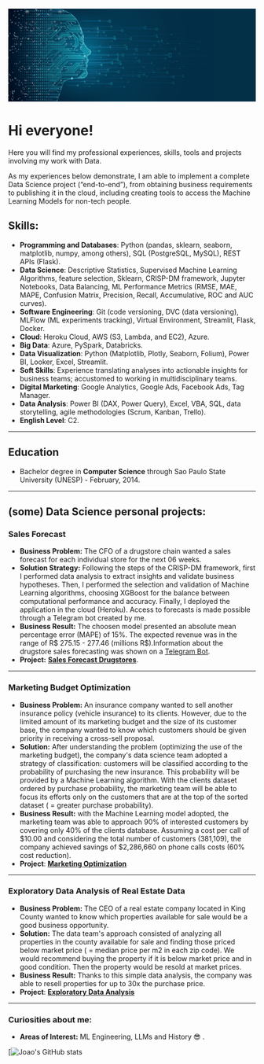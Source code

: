 <p align="center">
  <img src="datasciencebannernew.jpg" >
</p>

# Hi everyone!

Here you will find my professional experiences, skills, tools and projects involving my work with Data.

As my experiences below demonstrate, I am able to implement a complete Data Science project (“end-to-end”), from obtaining business requirements to publishing it in the cloud, including creating tools to access the Machine Learning Models for non-tech people.

## Skills:
* **Programming and Databases**: Python (pandas, sklearn, seaborn, matplotlib, numpy, among others), SQL (PostgreSQL, MySQL), REST APIs (Flask).
* **Data Science**: Descriptive Statistics, Supervised Machine Learning Algorithms, feature selection, Sklearn, CRISP-DM framework, Jupyter Notebooks, Data Balancing, ML Performance Metrics (RMSE, MAE, MAPE, Confusion Matrix, Precision, Recall, Accumulative, ROC and AUC curves).
* **Software Engineering**: Git (code versioning, DVC (data versioning), MLFlow (ML experiments tracking), Virtual Environment, Streamlit, Flask, Docker.
* **Cloud**: Heroku Cloud, AWS (S3, Lambda, and EC2), Azure.
* **Big Data**: Azure, PySpark, Databricks.
* **Data Visualization**: Python (Matplotlib, Plotly, Seaborn, Folium), Power BI, Looker, Excel, Streamlit.
* **Soft Skills**: Experience translating analyses into actionable insights for business teams; accustomed to working in multidisciplinary teams.
* **Digital Marketing**: Google Analytics, Google Ads, Facebook Ads, Tag Manager.
* **Data Analysis**: Power BI (DAX, Power Query), Excel, VBA, SQL, data storytelling, agile methodologies (Scrum, Kanban, Trello).
* **English Level**: C2.

---
## Education
* Bachelor degree in **Computer Science** through Sao Paulo State University (UNESP) - February, 2014.

---
## (some) Data Science personal projects:

### Sales Forecast
* **Business Problem:** The CFO of a drugstore chain wanted a sales forecast for each individual store for the next 06 weeks.
* **Solution Strategy:** Following the steps of the CRISP-DM framework, first I performed data analysis to extract insights and validate business hypotheses. Then, I performed the selection and validation of Machine Learning algorithms, choosing XGBoost for the balance between computational performance and accuracy. Finally, I deployed the application in the cloud (Heroku). Access to forecasts is made possible through a Telegram bot created by me.
* **Business Result:** The choosen model presented an absolute mean percentage error (MAPE) of 15%. The expected revenue was in the range of R$ 275.15 - 277.46 (millions R$).Information about the drugstore sales forecasting was shown on a [Telegram Bot](https://t.me/rossmansales_bot).
* **Project:** [**Sales Forecast Drugstores**](https://github.com/joaomj/rossman_main).

---
### Marketing Budget Optimization

* **Business Problem:** An insurance company wanted to sell another insurance policy (vehicle insurance) to its clients. However, due to the limited amount of its marketing budget and the size of its customer base, the company wanted to know which customers should be given priority in receiving a cross-sell proposal.
* **Solution:** After understanding the problem (optimizing the use of the marketing budget), the company's data science team adopted a strategy of classification: customers will be classified according to the probability of purchasing the new insurance. This probability will be provided by a Machine Learning algorithm. With the clients dataset ordered by purchase probability, the marketing team will be able to focus its efforts only on the customers that are at the top of the sorted dataset ( = greater purchase probability).
* **Business Result:** with the Machine Learning model adopted, the marketing team was able to approach 90% of interested customers by covering only 40% of the clients database. Assuming a cost per call of $10.00 and considering the total number of customers (381,109), the company achieved savings of $2,286,660 on phone calls costs (60% cost reduction).
* **Project**: [**Marketing Optimization**](https://github.com/joaomj/health_insurance_cross_sell)

---
### Exploratory Data Analysis of Real Estate Data

* **Business Problem:** The CEO of a real estate company located in King County wanted to know which properties available for sale would be a good business opportunity.
* **Solution:** The data team's approach consisted of analyzing all properties in the county available for sale and finding those priced below market price ( = median price per m2 in each zip code). We would recommend buying the property if it is below market price and in good condition. Then the property would be resold at market prices.
* **Business Result:** Thanks to this simple data analysis, the company was able to resell properties for up to 30x the purchase price.
* **Project**: [**Exploratory Data Analysis**](https://github.com/joaomj/House-Rocket-Analytics)

---
### Curiosities about me:

* **Areas of Interest:** ML Engineering, LLMs and History :sunglasses: .

[![Joao's GitHub stats](https://github-readme-stats.vercel.app/api?username=joaomj&show_icons=true&theme=radical)
